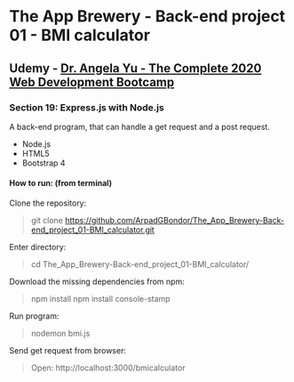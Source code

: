 # The App Brewery - Back-end project 01 - BMI calculator

## Udemy - [Dr. Angela Yu - The Complete 2020 Web Development Bootcamp](https://www.udemy.com/course/the-complete-web-development-bootcamp/)
### Section 19: Express.js with Node.js
A back-end program, that can handle a get request and a post request.
 - Node.js
 - HTML5
 - Bootstrap 4

#### How to run: (from terminal)
 Clone the repository:
 > git clone https://github.com/ArpadGBondor/The_App_Brewery-Back-end_project_01-BMI_calculator.git

 Enter directory:
 > cd The_App_Brewery-Back-end_project_01-BMI_calculator/

 Download the missing dependencies from npm:
 > npm install
 > npm install console-stamp

 Run program:
 > nodemon bmi.js

 Send get request from browser:
 > Open: http://localhost:3000/bmicalculator
